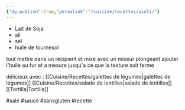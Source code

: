 ```yaml
---
{"dg-publish":true,"permalink":"/cuisine/recettes/aioli/"}
---
```




- Lait de Soja 
- ail
- sel
- huile de tournesol

tout mettre dans un récipient et mixé avec un mixeur plongeant 
ajouter l'huile au fur et a mesure jusqu'a ce que la texture soit ferme

délicieux avec : 
[[Cuisine/Recettes/galettes de légumes\|galettes de légumes]]
[[Cuisine/Recettes/salade de lentilles\|salade de lentilles]]
[[Tortilla\|Tortilla]]



#salé #sauce #sansgluten #recette 
